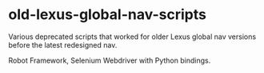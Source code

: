 # old-lexus-global-nav-scripts
Various deprecated scripts that worked for older Lexus global nav versions before the latest redesigned nav.

Robot Framework, Selenium Webdriver with Python bindings.
